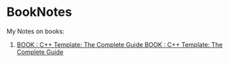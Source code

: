 # BookNotes
My Notes on books:
1. [BOOK : C++ Template: The Complete Guide ](./C++%20Template%20-%20The%20Complete%20Guide/C++%20Templates%20-%20The%20Complete%20Guide.md)
[BOOK : C++ Template: The Complete Guide ](C++%20Template%20-%20The%20Complete%20Guide/C++%20Templates%20-%20The%20Complete%20Guide.md)
